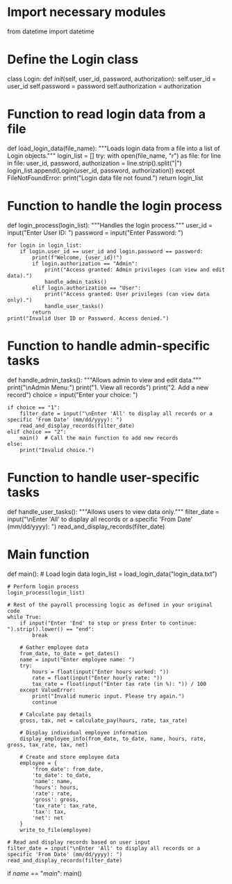 # Import necessary modules
from datetime import datetime

# Define the Login class
class Login:
    def _init_(self, user_id, password, authorization):
        self.user_id = user_id
        self.password = password
        self.authorization = authorization

# Function to read login data from a file
def load_login_data(file_name):
    """Loads login data from a file into a list of Login objects."""
    login_list = []
    try:
        with open(file_name, "r") as file:
            for line in file:
                user_id, password, authorization = line.strip().split("|")
                login_list.append(Login(user_id, password, authorization))
    except FileNotFoundError:
        print("Login data file not found.")
    return login_list

# Function to handle the login process
def login_process(login_list):
    """Handles the login process."""
    user_id = input("Enter User ID: ")
    password = input("Enter Password: ")

    for login in login_list:
        if login.user_id == user_id and login.password == password:
            print(f"Welcome, {user_id}!")
            if login.authorization == "Admin":
                print("Access granted: Admin privileges (can view and edit data).")
                handle_admin_tasks()
            elif login.authorization == "User":
                print("Access granted: User privileges (can view data only).")
                handle_user_tasks()
            return
    print("Invalid User ID or Password. Access denied.")

# Function to handle admin-specific tasks
def handle_admin_tasks():
    """Allows admin to view and edit data."""
    print("\nAdmin Menu:")
    print("1. View all records")
    print("2. Add a new record")
    choice = input("Enter your choice: ")

    if choice == "1":
        filter_date = input("\nEnter 'All' to display all records or a specific 'From Date' (mm/dd/yyyy): ")
        read_and_display_records(filter_date)
    elif choice == "2":
        main()  # Call the main function to add new records
    else:
        print("Invalid choice.")

# Function to handle user-specific tasks
def handle_user_tasks():
    """Allows users to view data only."""
    filter_date = input("\nEnter 'All' to display all records or a specific 'From Date' (mm/dd/yyyy): ")
    read_and_display_records(filter_date)

# Main function
def main():
    # Load login data
    login_list = load_login_data("login_data.txt")

    # Perform login process
    login_process(login_list)

    # Rest of the payroll processing logic as defined in your original code
    while True:
        if input("Enter 'End' to stop or press Enter to continue: ").strip().lower() == "end":
            break

        # Gather employee data
        from_date, to_date = get_dates()
        name = input("Enter employee name: ")
        try:
            hours = float(input("Enter hours worked: "))
            rate = float(input("Enter hourly rate: "))
            tax_rate = float(input("Enter tax rate (in %): ")) / 100
        except ValueError:
            print("Invalid numeric input. Please try again.")
            continue

        # Calculate pay details
        gross, tax, net = calculate_pay(hours, rate, tax_rate)

        # Display individual employee information
        display_employee_info(from_date, to_date, name, hours, rate, gross, tax_rate, tax, net)

        # Create and store employee data
        employee = {
            'from_date': from_date,
            'to_date': to_date,
            'name': name,
            'hours': hours,
            'rate': rate,
            'gross': gross,
            'tax_rate': tax_rate,
            'tax': tax,
            'net': net
        }
        write_to_file(employee)

    # Read and display records based on user input
    filter_date = input("\nEnter 'All' to display all records or a specific 'From Date' (mm/dd/yyyy): ")
    read_and_display_records(filter_date)

if _name_ == "_main_":
    main()
